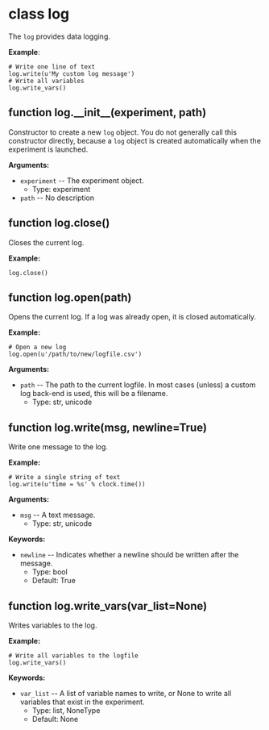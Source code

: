 <div class="ClassDoc YAMLDoc" id="log" markdown="1">

# class __log__

The `log` provides data logging.

__Example__:

~~~ .python
# Write one line of text
log.write(u'My custom log message')
# Write all variables
log.write_vars()
~~~

<div class="FunctionDoc YAMLDoc" id="log-__init__" markdown="1">

## function __log\.\_\_init\_\___\(experiment, path\)

Constructor to create a new `log` object. You do not generally call this constructor directly, because a `log` object is created automatically when the experiment is launched.

__Arguments:__

- `experiment` -- The experiment object.
	- Type: experiment
- `path` -- No description

</div>

[log.__init__]: #log-__init__
[__init__]: #log-__init__

<div class="FunctionDoc YAMLDoc" id="log-close" markdown="1">

## function __log\.close__\(\)

Closes the current log.

__Example:__

~~~ .python
log.close()
~~~

</div>

[log.close]: #log-close
[close]: #log-close

<div class="FunctionDoc YAMLDoc" id="log-open" markdown="1">

## function __log\.open__\(path\)

Opens the current log. If a log was already open, it is closed automatically.

__Example:__

~~~ .python
# Open a new log
log.open(u'/path/to/new/logfile.csv')
~~~

__Arguments:__

- `path` -- The path to the current logfile. In most cases (unless) a custom log back-end is used, this will be a filename.
	- Type: str, unicode

</div>

[log.open]: #log-open
[open]: #log-open

<div class="FunctionDoc YAMLDoc" id="log-write" markdown="1">

## function __log\.write__\(msg, newline=True\)

Write one message to the log.

__Example:__

~~~ .python
# Write a single string of text
log.write(u'time = %s' % clock.time())
~~~

__Arguments:__

- `msg` -- A text message.
	- Type: str, unicode

__Keywords:__

- `newline` -- Indicates whether a newline should be written after the message.
	- Type: bool
	- Default: True

</div>

[log.write]: #log-write
[write]: #log-write

<div class="FunctionDoc YAMLDoc" id="log-write_vars" markdown="1">

## function __log\.write\_vars__\(var\_list=None\)

Writes variables to the log.

__Example:__

~~~ .python
# Write all variables to the logfile
log.write_vars()
~~~

__Keywords:__

- `var_list` -- A list of variable names to write, or None to write all variables that exist in the experiment.
	- Type: list, NoneType
	- Default: None

</div>

[log.write_vars]: #log-write_vars
[write_vars]: #log-write_vars

</div>

[log]: #log

